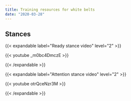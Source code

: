 ```yaml
---
title: Training resources for white belts
date: "2020-03-28"
---
```


## Stances

{{< expandable label="Ready stance video" level="2" >}}

{{< youtube _m0bc4DmczE >}}

{{< /expandable >}}

{{< expandable label="Attention stance video" level="2" >}}

{{< youtube otrQceNzr3M >}}

{{< /expandable >}}

